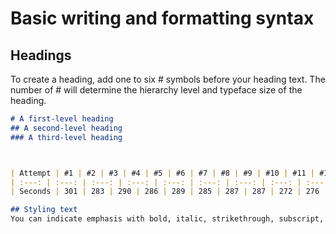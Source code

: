 # Basic writing and formatting syntax
## Headings
To create a heading, add one to six # symbols before your heading text. The number of # will determine the hierarchy level and typeface size of the heading.
``` markdown
# A first-level heading
## A second-level heading
### A third-level heading



| Attempt | #1 | #2 | #3 | #4 | #5 | #6 | #7 | #8 | #9 | #10 | #11 | #12 |
| :---: | :---: | :---: | :---: | :---: | :---: | :---: | :---: | :---: | :---: | :---: | :---: | :---: |
| Seconds | 301 | 283 | 290 | 286 | 289 | 285 | 287 | 287 | 272 | 276 | 269 | 254 |

## Styling text
You can indicate emphasis with bold, italic, strikethrough, subscript, or superscript text in comment fields and .md files.
